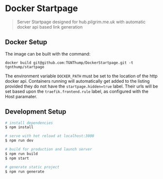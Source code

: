 # Docker Startpage

> Server Startpage designed for hub.pilgrim.me.uk with automatic docker api based link generation

## Docker Setup
The image can be built with the command:
```
docker build git@github.com:TGNThump/DockerStartpage.git -t tgnthump/startpage
```

The environment variable `DOCKER_PATH` must be set to the location of the http docker api.
Containers running will automatically get added to the listing provided they do not have the `startpage.hidden=true` label. Their urls will be set based upon the `traefik.frontend.rule` label, as configured with the Host paramater.

## Development Setup

``` bash
# install dependencies
$ npm install

# serve with hot reload at localhost:3000
$ npm run dev

# build for production and launch server
$ npm run build
$ npm start

# generate static project
$ npm run generate
```
